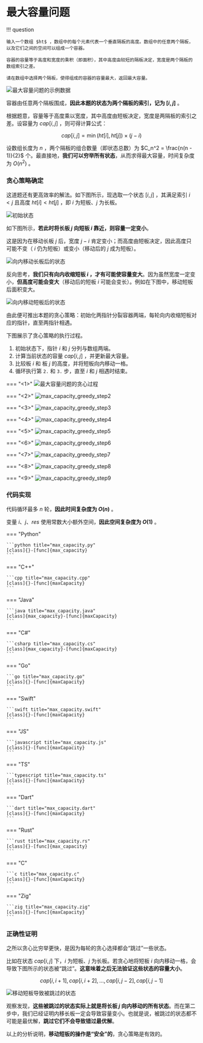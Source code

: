 # 最大容量问题

!!! question

    输入一个数组 $ht$ ，数组中的每个元素代表一个垂直隔板的高度。数组中的任意两个隔板，以及它们之间的空间可以组成一个容器。
    
    容器的容量等于高度和宽度的乘积（即面积），其中高度由较短的隔板决定，宽度是两个隔板的数组索引之差。
    
    请在数组中选择两个隔板，使得组成的容器的容量最大，返回最大容量。

![最大容量问题的示例数据](max_capacity_problem.assets/max_capacity_example.png)

容器由任意两个隔板围成，**因此本题的状态为两个隔板的索引，记为 $[i, j]$** 。

根据题意，容量等于高度乘以宽度，其中高度由短板决定，宽度是两隔板的索引之差。设容量为 $cap[i, j]$ ，则可得计算公式：

$$
cap[i, j] = \min(ht[i], ht[j]) \times (j - i)
$$

设数组长度为 $n$ ，两个隔板的组合数量（即状态总数）为 $C_n^2 = \frac{n(n - 1)}{2}$ 个。最直接地，**我们可以穷举所有状态**，从而求得最大容量，时间复杂度为 $O(n^2)$ 。

### 贪心策略确定

这道题还有更高效率的解法。如下图所示，现选取一个状态 $[i, j]$ ，其满足索引 $i < j$ 且高度 $ht[i] < ht[j]$ ，即 $i$ 为短板、$j$ 为长板。

![初始状态](max_capacity_problem.assets/max_capacity_initial_state.png)

如下图所示，**若此时将长板 $j$ 向短板 $i$ 靠近，则容量一定变小**。

这是因为在移动长板 $j$ 后，宽度 $j-i$ 肯定变小；而高度由短板决定，因此高度只可能不变（ $i$ 仍为短板）或变小（移动后的 $j$ 成为短板）。

![向内移动长板后的状态](max_capacity_problem.assets/max_capacity_moving_long_board.png)

反向思考，**我们只有向内收缩短板 $i$ ，才有可能使容量变大**。因为虽然宽度一定变小，**但高度可能会变大**（移动后的短板 $i$ 可能会变长）。例如在下图中，移动短板后面积变大。

![向内移动短板后的状态](max_capacity_problem.assets/max_capacity_moving_short_board.png)

由此便可推出本题的贪心策略：初始化两指针分裂容器两端，每轮向内收缩短板对应的指针，直至两指针相遇。

下图展示了贪心策略的执行过程。

1. 初始状态下，指针 $i$ 和 $j$ 分列与数组两端。
2. 计算当前状态的容量 $cap[i, j]$ ，并更新最大容量。
3. 比较板 $i$ 和 板 $j$ 的高度，并将短板向内移动一格。
4. 循环执行第 `2.` 和 `3.` 步，直至 $i$ 和 $j$ 相遇时结束。

=== "<1>"
    ![最大容量问题的贪心过程](max_capacity_problem.assets/max_capacity_greedy_step1.png)

=== "<2>"
    ![max_capacity_greedy_step2](max_capacity_problem.assets/max_capacity_greedy_step2.png)

=== "<3>"
    ![max_capacity_greedy_step3](max_capacity_problem.assets/max_capacity_greedy_step3.png)

=== "<4>"
    ![max_capacity_greedy_step4](max_capacity_problem.assets/max_capacity_greedy_step4.png)

=== "<5>"
    ![max_capacity_greedy_step5](max_capacity_problem.assets/max_capacity_greedy_step5.png)

=== "<6>"
    ![max_capacity_greedy_step6](max_capacity_problem.assets/max_capacity_greedy_step6.png)

=== "<7>"
    ![max_capacity_greedy_step7](max_capacity_problem.assets/max_capacity_greedy_step7.png)

=== "<8>"
    ![max_capacity_greedy_step8](max_capacity_problem.assets/max_capacity_greedy_step8.png)

=== "<9>"
    ![max_capacity_greedy_step9](max_capacity_problem.assets/max_capacity_greedy_step9.png)

### 代码实现

代码循环最多 $n$ 轮，**因此时间复杂度为 $O(n)$** 。

变量 $i$、$j$、$res$ 使用常数大小额外空间，**因此空间复杂度为 $O(1)$** 。

=== "Python"

    ```python title="max_capacity.py"
    [class]{}-[func]{max_capacity}
    ```

=== "C++"

    ```cpp title="max_capacity.cpp"
    [class]{}-[func]{maxCapacity}
    ```

=== "Java"

    ```java title="max_capacity.java"
    [class]{max_capacity}-[func]{maxCapacity}
    ```

=== "C#"

    ```csharp title="max_capacity.cs"
    [class]{max_capacity}-[func]{maxCapacity}
    ```

=== "Go"

    ```go title="max_capacity.go"
    [class]{}-[func]{maxCapacity}
    ```

=== "Swift"

    ```swift title="max_capacity.swift"
    [class]{}-[func]{maxCapacity}
    ```

=== "JS"

    ```javascript title="max_capacity.js"
    [class]{}-[func]{maxCapacity}
    ```

=== "TS"

    ```typescript title="max_capacity.ts"
    [class]{}-[func]{maxCapacity}
    ```

=== "Dart"

    ```dart title="max_capacity.dart"
    [class]{}-[func]{maxCapacity}
    ```

=== "Rust"

    ```rust title="max_capacity.rs"
    [class]{}-[func]{max_capacity}
    ```

=== "C"

    ```c title="max_capacity.c"
    [class]{}-[func]{maxCapacity}
    ```

=== "Zig"

    ```zig title="max_capacity.zig"
    [class]{}-[func]{maxCapacity}
    ```

### 正确性证明

之所以贪心比穷举更快，是因为每轮的贪心选择都会“跳过”一些状态。

比如在状态 $cap[i, j]$ 下，$i$ 为短板、$j$ 为长板。若贪心地将短板 $i$ 向内移动一格，会导致下图所示的状态被“跳过”。**这意味着之后无法验证这些状态的容量大小**。

$$
cap[i, i+1], cap[i, i+2], \dots, cap[i, j-2], cap[i, j-1]
$$

![移动短板导致被跳过的状态](max_capacity_problem.assets/max_capacity_skipped_states.png)

观察发现，**这些被跳过的状态实际上就是将长板 $j$ 向内移动的所有状态**。而在第二步中，我们已经证明内移长板一定会导致容量变小。也就是说，被跳过的状态都不可能是最优解，**跳过它们不会导致错过最优解**。

以上的分析说明，**移动短板的操作是“安全”的**，贪心策略是有效的。
